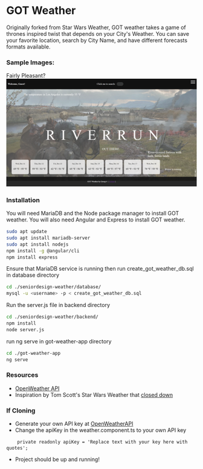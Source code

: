 # GOT Weather

Originally forked from Star Wars Weather, GOT weather takes a game of thrones inspired twist that depends on your City's Weather.
You can save your favorite location, search by City Name, and have different forecasts formats available.

### Sample Images:

Fairly Pleasant?
<img width="1408" alt="Screen Shot 2024-12-11 at 3 00 10 AM" src="./images/readme-image-example.png">

### Installation

You will need MariaDB and the Node package manager to install GOT weather.
You will also need Angular and Express to install GOT weather.

```bash
sudo apt update
sudo apt install mariadb-server
sudo apt install nodejs
npm install -g @angular/cli
npm install express
```

Ensure that MariaDB service is running then run create_got_weather_db.sql in database directory

```bash
cd ./seniordesign-weather/database/
mysql -u <username> -p < create_got_weather_db.sql
```

Run the server.js file in backend directory

```bash
cd ./seniordesign-weather/backend/
npm install
node server.js
```

run ng serve in got-weather-app directory

```bash
cd ./got-weather-app
ng serve
```

### Resources

- [OpenWeather API](https://openweathermap.org/)
- Inspiration by Tom Scott's Star Wars Weather that [closed down](https://www.tomscott.com/weather/starwars/)

### If Cloning

- Generate your own API key at [OpenWeatherAPI](https://openweathermap.org/api)
- Change the apiKey in the weather.component.ts to your own API key

```
    private readonly apiKey = 'Replace text with your key here with quotes';

```

- Project should be up and running!
